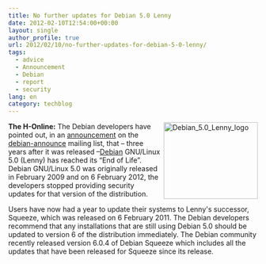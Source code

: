 ```yaml
---
title: No further updates for Debian 5.0 Lenny
date: 2012-02-10T12:54:00+00:00
layout: single
author_profile: true
url: 2012/02/10/no-further-updates-for-debian-5-0-lenny/
tags:
  - advice
  - Announcement
  - Debian
  - report
  - security
lang: en
category: techblog
---
```

[<img title="Debian_5.0_Lenny_logo" border="0" alt="Debian_5.0_Lenny_logo" align="right" src="http://lh6.ggpht.com/-kyDTlXXHLpY/TzUMkjKyuDI/AAAAAAAAEo8/yDXrV_cPsCU/Debian_5.0_Lenny_logo_thumb%25255B1%25255D.png?imgmax=800" width="190" height="155" />](http://lh4.ggpht.com/-SQ8vOYHSR-E/TzUMiPSOICI/AAAAAAAAEo0/vB0WLn_UsTI/s1600-h/Debian_5.0_Lenny_logo%25255B3%25255D.png)**The H-Online:** The Debian developers have pointed out, in an [announcement](http://lists.debian.org/debian-announce/2012/msg00001.html) on the [debian-announce](http://lists.debian.org/debian-announce/) mailing list, that – three years after it was released –[Debian](http://www.debian.org/) GNU/Linux 5.0 (Lenny) has reached its “End of Life”. Debian GNU/Linux 5.0 was originally released in February 2009 and on 6 February 2012, the developers stopped providing security updates for that version of the distribution. 

Users have now had a year to update their systems to Lenny's successor, Squeeze, which was released on 6 February 2011. The Debian developers recommend that any installations that are still using Debian 5.0 should be updated to version 6 of the distribution immediately. The Debian community recently released version 6.0.4 of Debian Squeeze which includes all the updates that have been released for Squeeze since its release.